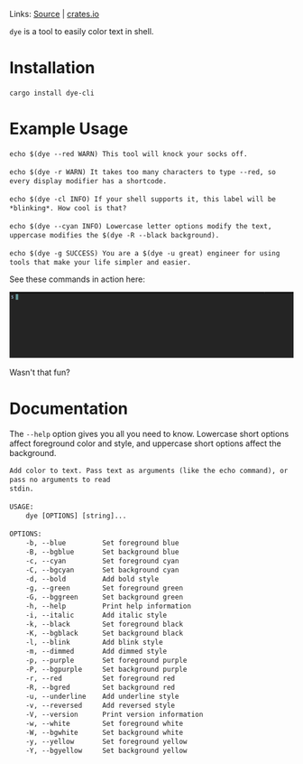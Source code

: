 Links: [Source](https://github.com/kurtbuilds/dye) | [crates.io](https://crates.io/crates/dye-cli)

`dye` is a tool to easily color text in shell.

# Installation

    cargo install dye-cli

# Example Usage

    echo $(dye --red WARN) This tool will knock your socks off.
    
    echo $(dye -r WARN) It takes too many characters to type --red, so every display modifier has a shortcode.
    
    echo $(dye -cl INFO) If your shell supports it, this label will be *blinking*. How cool is that?
    
    echo $(dye --cyan INFO) Lowercase letter options modify the text, uppercase modifies the $(dye -R --black background).
    
    echo $(dye -g SUCCESS) You are a $(dye -u great) engineer for using tools that make your life simpler and easier.

See these commands in action here:

![gif of dye example usage](usage.gif)

Wasn't that fun?

# Documentation

The `--help` option gives you all you need to know. Lowercase short options affect foreground color and style, and 
uppercase short options affect the background.

    Add color to text. Pass text as arguments (like the echo command), or pass no arguments to read
    stdin.

    USAGE:
        dye [OPTIONS] [string]...

    OPTIONS:
        -b, --blue         Set foreground blue
        -B, --bgblue       Set background blue
        -c, --cyan         Set foreground cyan
        -C, --bgcyan       Set background cyan
        -d, --bold         Add bold style
        -g, --green        Set foreground green
        -G, --bggreen      Set background green
        -h, --help         Print help information
        -i, --italic       Add italic style
        -k, --black        Set foreground black
        -K, --bgblack      Set background black
        -l, --blink        Add blink style
        -m, --dimmed       Add dimmed style
        -p, --purple       Set foreground purple
        -P, --bgpurple     Set background purple
        -r, --red          Set foreground red
        -R, --bgred        Set background red
        -u, --underline    Add underline style
        -v, --reversed     Add reversed style
        -V, --version      Print version information
        -w, --white        Set foreground white
        -W, --bgwhite      Set background white
        -y, --yellow       Set foreground yellow
        -Y, --bgyellow     Set background yellow
